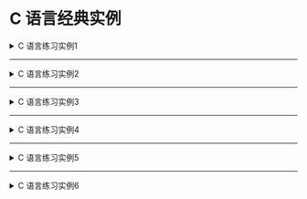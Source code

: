 <!--
  - File Name README.md
  - Version 1.0
  - Author aaron
  - Email wzj020109@163.com
  - Created Time 2022-01-04
      -->


# C 语言经典实例

<details>
<summary>C 语言练习实例1</summary>
<a href="/Classics/Instance-001">实例1</a> <br>
<b>题目:</b> 有1、2、3、4个数字，能组成多少个互不相同且无重复数字的三位数？都是多少？ <br>
<b>程序分析:</b> 可填在百位、十位、个位的数字都是1、2、3、4。组成所有的排列后再去 掉不满足条件的排列. <br>
</details>

<hr>

<details>
<summary>C 语言练习实例2</summary>
<a href="/Classics/Instance-002">实例2</a> <br>
<b>题目:</b> 企业发放的奖金根据利润提成。 从键盘输入当月利润I，求应发放奖金总数？ <br>
<b>程序分析:</b> 请利用数轴来分界，定位。注意定义时需把奖金定义成双精度浮点(double)型. <br>
</details>

<hr>

<details>
<summary>C 语言练习实例3</summary>
<a href="/Classics/Instance-003">实例3</a> <br>
<b>题目:</b> 一个整数，它加上100后是一个完全平方数，再加上168又是一个完全平方数，请问该数是多少？ <br>
<b>程序分析:</b> Null <br>
</details>

<hr>

<details>
<summary>C 语言练习实例4</summary>
<a href="/Classics/Instance-004">实例4</a> <br>
<b>题目:</b> 输入某年某月某日，判断这一天是这一年的第几天？ <br>
<b>程序分析:</b> 以3月5日为例，应该先把前两个月的加起来，然后再加上5天即本年的第几天; <br>
</details>

<hr>

<details>
<summary>C 语言练习实例5</summary>
<a href="/Classics/Instance-005">实例5</a> <br>
<b>题目:</b> 输入三个整数x,y,z，请把这三个数由小到大输出; <br>
<b>程序分析:</b> Null <br>
</details>

<hr>

<details>
<summary>C 语言练习实例6</summary>
<a href="/Classics/Instance-006">实例6</a> <br>
<b>题目:</b> 输出九九乘法表 <br>
<b>程序分析:</b> 分行与列考虑，共 9 行 9 列，i 控制行，j 控制列; <br>
</details>
